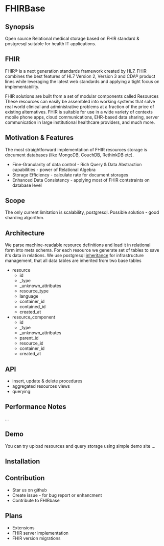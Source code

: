 # FHIRBase

## Synopsis

Open source Relational medical storage
based on FHIR standard & postgresql
suitable for health IT applications.

## FHIR

FHIR® is a next generation standards framework created by HL7.
FHIR combines the best features of HL7 Version 2,
Version 3 and CDA® product lines while leveraging the latest
web standards and applying a tight focus on implementability.

FHIR solutions are built from a set of modular components called Resources
These resources can easily be assembled into working systems that solve real world clinical and administrative problems at a fraction of the price of existing alternatives.
FHIR is suitable for use in a wide variety of contexts mobile phone apps, cloud communications,
EHR-based data sharing, server communication in large institutional healthcare providers, and much more.

## Motivation & Features

The most straightforward implementation of FHIR resources storage is document databases (like MongoDB, CouchDB, RethinkDB etc).

* Fine-Granularity of data control - Rich Query & Data Abstraction capabilities - power of Relational Algebra
* Storage Efficiency - calculate rate for document storages
* Enhanced Data Consistency - applying most of FHIR contstraints on database level

## Scope

The only current limitation is scalability,
postgresql. Possible solution - good sharding algorithm.

## Architecture

We parse machine-readable resource definitions and load it in relational form into meta schema.
For each resource we generate set of tables to save it's data in relations.
We use postgresql [inheritance](http://www.postgresql.org/docs/9.3/static/tutorial-inheritance.html)
for infrastructure management, that all data tables are inherited from two base tables

* resource
  * id
  * _type
  * _unknown_attributes
  * resource_type
  * language
  * container_id
  * contained_id
  * created_at
* resource_component
  * id
  * _type
  * _unknown_attributes
  * parent_id
  * resource_id
  * container_id
  * created_at

## API

* insert, update & delete procedures
* aggregated resources views
* querying

## Performance Notes

...

## Demo

You can try upload resources and query storage using simple demo site ...

## Installation


## Contribution

* Star us on github
* Create issue - for bug report or enhancment
* Contribute to FHIRbase

## Plans

* Extensions
* FHIR server implementation
* FHIR version migrations
